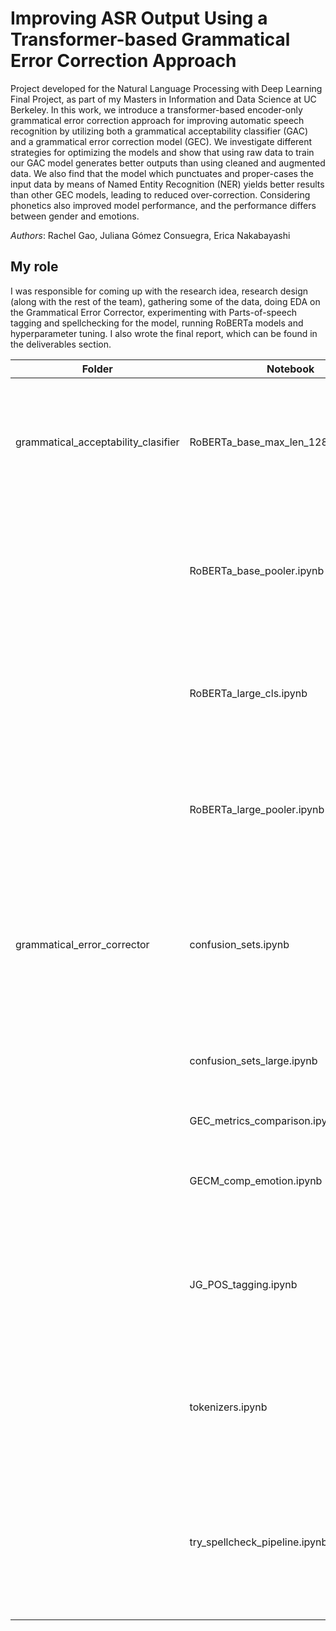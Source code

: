 # Improving ASR Output Using a Transformer-based Grammatical Error Correction Approach

Project developed for the Natural Language Processing with Deep Learning Final Project, as part of my Masters in Information and Data Science at UC Berkeley. In this work, we introduce a transformer-based encoder-only grammatical error correction approach for improving automatic speech recognition by utilizing both a grammatical acceptability classifier (GAC) and a grammatical error correction model (GEC). We investigate different strategies for optimizing the models and show that using raw data to train our GAC model generates better outputs than using cleaned and augmented data. We also find that the model which punctuates and proper-cases the input data by means of Named Entity Recognition (NER) yields better results than other GEC models, leading to reduced over-correction. Considering phonetics also improved model performance, and the performance differs between gender and emotions. 


*Authors*: Rachel Gao, Juliana Gómez Consuegra, Erica Nakabayashi  


## My role 

I was responsible for coming up with the research idea, research design (along with the rest of the team), gathering some of the data, doing EDA on the Grammatical Error Corrector, experimenting with Parts-of-speech tagging and spellchecking for the model, running RoBERTa models and hyperparameter tuning. I also wrote the final report, which can be found in the deliverables section.


|Folder|Notebook|Contents|
|---|---|---|
|grammatical_acceptability_clasifier|RoBERTa_base_max_len_128_pooler.ipynb|Train RoBERTa base as a grammatical acceptability classifier on CoLA dataset, with max token length = 128|
||RoBERTa_base_pooler.ipynb|Train RoBERTa base as a grammatical acceptability classifier on CoLA dataset, with max token length = 256|
||RoBERTa_large_cls.ipynb|Train RoBERTa large as a grammatical acceptability classifier on CoLA dataset, with cls token|
||RoBERTa_large_pooler.ipynb|Train RoBERTa large as a grammatical acceptability classifier on CoLA dataset, with pooling|
|grammatical_error_corrector|confusion_sets.ipynb|Selecting optimal confusion sets to aid model in correcting grammar where the POS doesn't change according to context|
||confusion_sets_large.ipynb|Create a confusion set, to aid model in correcting grammar|
||GEC_metrics_comparison.ipynb|Evaluation metrics for GEC model|
||GECM_comp_emotion.ipynb|Evaluation metrics for GEC model, with emotion added to the model|
||JG_POS_tagging.ipynb|Use parts of speech tagging to improve performance of grammatical error correction model|
||tokenizers.ipynb|Comparing how three types of tokenizers (BPE, Wordpiece and Moses) handle numbers|
||try_spellcheck_pipeline.ipynb|Try to include a spellcheck in the pipeline, to improve the performance of the grammatical error corrector model|




